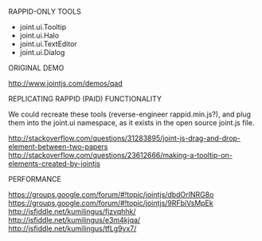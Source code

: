 RAPPID-ONLY TOOLS

* joint.ui.Tooltip
* joint.ui.Halo
* joint.ui.TextEditor
* joint.ui.Dialog


ORIGINAL DEMO

http://www.jointjs.com/demos/qad


REPLICATING RAPPID (PAID) FUNCTIONALITY

We could recreate these tools (reverse-engineer rappid.min.js?), and plug them into the joint.ui namespace, as it exists in the open source joint.js file.

http://stackoverflow.com/questions/31283895/joint-js-drag-and-drop-element-between-two-papers
http://stackoverflow.com/questions/23612666/making-a-tooltip-on-elements-created-by-jointjs


PERFORMANCE

https://groups.google.com/forum/#!topic/jointjs/dbdOrINRG8o
https://groups.google.com/forum/#!topic/jointjs/9RFbiVsMpEk
http://jsfiddle.net/kumilingus/fjzvqhhk/
http://jsfiddle.net/kumilingus/e3m4kjqa/
http://jsfiddle.net/kumilingus/tfLg9yx7/
